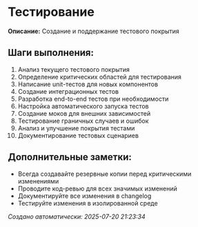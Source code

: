 # Тестирование

**Описание:** Создание и поддержание тестового покрытия

## Шаги выполнения:

1. Анализ текущего тестового покрытия
2. Определение критических областей для тестирования
3. Написание unit-тестов для новых компонентов
4. Создание интеграционных тестов
5. Разработка end-to-end тестов при необходимости
6. Настройка автоматического запуска тестов
7. Создание моков для внешних зависимостей
8. Тестирование граничных случаев и ошибок
9. Анализ и улучшение покрытия тестами
10. Документирование тестовых сценариев

## Дополнительные заметки:

- Всегда создавайте резервные копии перед критическими изменениями
- Проводите код-ревью для всех значимых изменений
- Документируйте все изменения в changelog
- Тестируйте изменения в изолированной среде

*Создано автоматически: 2025-07-20 21:23:34*